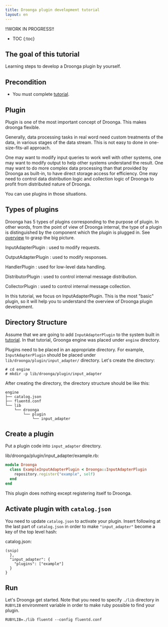 ```yaml
---
title: Droonga plugin development tutorial
layout: en
---
```


!!WORK IN PROGRESS!!

* TOC
{:toc}

## The goal of this tutorial

Learning steps to develop a Droonga plugin by yourself.

## Precondition

* You must complete [tutorial][].

## Plugin

Plugin is one of the most important concept of Droonga.
This makes droonga flexible.

Generally, data processing tasks in real word need custom treatments of the data, in various stages of the data stream. This is not easy to done in one-size-fits-all approach.

One may want to modify input queries to work well with other systems, one may want to modify output to help other systems understand the result. One may want to do more complex data processing than that provided by Droonga as built-in, to have direct storage access for efficiency. One may need to control data distribution logic and collection logic of Droonga to profit from distributed nature of Droonga.

You can use plugins in those situations.

## Types of plugins

Droonga has 5 types of plugins corresponding to the purpose of plugin.
In other words, from the point of view of Droonga internal, the type of a plugin is distinguished by the component which the plugin is plugged in. See [overview][] to grasp the big picture.

InputAdapterPlugin
: used to modify requests.

OutputAdapterPlugin
: used to modify responses.

HandlerPlugin
: used for low-level data handling.

DistributorPlugin
: used to control internal message distribution.

CollectorPlugin
: used to control internal message collection.

In this tutorial, we focus on InputAdapterPlugin. This is the most "basic" plugin, so it will help you to understand the overview of Droonga plugin development.


## Directory Structure

Assume that we are going to add `InputAdapterPlugin` to the system built in [tutorial][]. In that tutorial, Groonga engine was placed under `engine` directory.

Plugins need to be placed in an appropriate directory. For example, `InputAdapterPlugin` should be placed under `lib/droonga/plugin/input_adapter/` directory. Let's create the directory:

    # cd engine
    # mkdir -p lib/droonga/plugin/input_adapter

After creating the directory, the directory structure should be like this:

```
engine
├── catalog.json
├── fluentd.conf
└── lib
    └── droonga
        └── plugin
            └── input_adapter
```


## Create a plugin

Put a plugin code into `input_adapter` directory.

lib/droonga/plugin/input_adapter/example.rb:

```ruby
module Droonga
  class ExampleInputAdapterPlugin < Droonga::InputAdapterPlugin
    repository.register("example", self)
  end
end
```

This plugin does nothing except registering itself to Droonga.

## Activate plugin with `catalog.json`

You need to update `catalog.json` to activate your plugin.
Insert following at the last part of `catalog.json` in order to make `"input_adapter"` become a key of the top level hash:

catalog.json:
```
(snip)
  },
  "input_adapter": {
    "plugins": ["example"]
  }
}
```

## Run

Let's Droonga get started. Note that you need to specify `./lib` directory in `RUBYLIB` environment variable in order to make ruby possible to find your plugin.

```
RUBYLIB=./lib fluentd --config fluentd.conf
```



  [tutorial]: ../
  [overview]: ../../overview/
